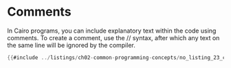 # Comments

In Cairo programs, you can include explanatory text within the code using comments. To create a comment, use the // syntax, after which any text on the same line will be ignored by the compiler.

```rust
{{#include ../listings/ch02-common-programming-concepts/no_listing_23_comments.cairo}}
```

